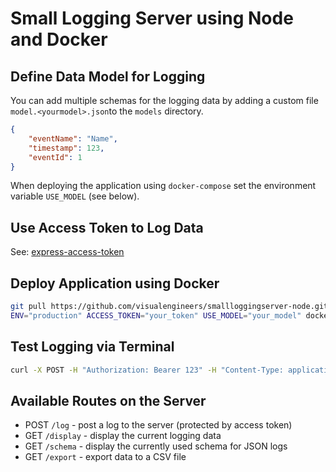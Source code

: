 # Small Logging Server using Node and Docker

## Define Data Model for Logging

You can add multiple schemas for the logging data by adding a custom file `model.<yourmodel>.json`to the `models` directory.

```json
{
    "eventName": "Name",
    "timestamp": 123,
    "eventId": 1
}
```

When deploying the application using `docker-compose` set the environment variable `USE_MODEL` (see below).

## Use Access Token to Log Data

See: [express-access-token](https://www.npmjs.com/package/express-access-token)

## Deploy Application using Docker

```bash
git pull https://github.com/visualengineers/smallloggingserver-node.git
ENV="production" ACCESS_TOKEN="your_token" USE_MODEL="your_model" docker-compose up -d --build
```

## Test Logging via Terminal

```bash
curl -X POST -H "Authorization: Bearer 123" -H "Content-Type: application/json" -d '{"eventName": "This is another test log message", "timestamp": "223123"}' http://localhost:3000/log 
```

## Available Routes on the Server

- POST `/log` - post a log to the server (protected by access token)
- GET `/display` - display the current logging data
- GET `/schema` - display the currently used schema for JSON logs
- GET `/export` - export data to a CSV file

